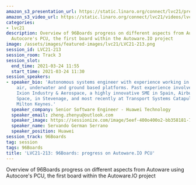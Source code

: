 ```yaml
---
amazon_s3_presentation_url: https://static.linaro.org/connect/lvc21/presentations/lvc21-213.pdf
amazon_s3_video_url: https://static.linaro.org/connect/lvc21/videos/lvc21-213.mp4
categories:
- lvc21
description: Overview of 96Boards progress on different aspects from Autoware using
  Autocore's PCU, the first board within the Autoware.IO project
image: /assets/images/featured-images/lvc21/LVC21-213.png
session_id: LVC21-213
session_room: Track 3
session_slot:
  end_time: 2021-03-24 11:55
  start_time: 2021-03-24 11:30
session_speakers:
- speaker_bio: 'Autonomous systems engineer with experience working in different domains:
    air, underwater and ground based platforms. Past experience involves working at
    Ixion Industry & Aerospace, a highly innovative SME in Spain, Airbus Defence and
    Space, in Stevenage, and most recently at Transport Systems Catapult, based in
    Milton Keynes.'
  speaker_company: Senior Software Engineer - Huawei Technology
  speaker_email: zheng.zhenyu@outlook.com
  speaker_image: https://sessionize.com/image/5eef-400o400o2-bb358181-77bc-417e-9446-77934640e469.jpg
  speaker_name: Servando German Serrano
  speaker_position: Huawei
session_track: 96Boards
tag: session
tags: 96Boards
title: 'LVC21-213: 96Boards: progress on Autoware.IO PCU'
---
```


Overview of 96Boards progress on different aspects from Autoware using Autocore's PCU, the first board within the Autoware.IO project
